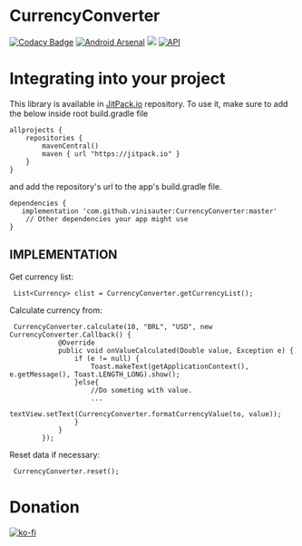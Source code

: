 # CurrencyConverter

[![Codacy Badge](https://api.codacy.com/project/badge/Grade/0a9a61b3dc7c417b8d570af084681900)](https://app.codacy.com/app/vinisauter/CurrencyConverter?utm_source=github.com&utm_medium=referral&utm_content=vinisauter/CurrencyConverter&utm_campaign=Badge_Grade_Dashboard)
[![Android Arsenal](https://img.shields.io/badge/Android%20Arsenal-CurrencyConverter-brightgreen.svg?style=flat)](https://android-arsenal.com/details/1/7070) 
[![](https://jitpack.io/v/vinisauter/CurrencyConverter.svg)](https://jitpack.io/#vinisauter/CurrencyConverter)
[![API](https://img.shields.io/badge/API-14%2B-brightgreen.svg?style=flat)](https://android-arsenal.com/api?level=14)


# Integrating into your project
This library is available in [JitPack.io](https://jitpack.io/) repository.
To use it, make sure to add the below inside root build.gradle file

```
allprojects {
    repositories {
        mavenCentral()
        maven { url "https://jitpack.io" }
    }
}
```

and add the repository's url to the app's build.gradle file.

```
dependencies {
   implementation 'com.github.vinisauter:CurrencyConverter:master'
    // Other dependencies your app might use
}
```

IMPLEMENTATION
----
Get currency list:
```
 List<Currency> clist = CurrencyConverter.getCurrencyList();
```
 
Calculate currency from:
```
 CurrencyConverter.calculate(10, "BRL", "USD", new CurrencyConverter.Callback() {
            @Override
            public void onValueCalculated(Double value, Exception e) {
                if (e != null) {
                    Toast.makeText(getApplicationContext(), e.getMessage(), Toast.LENGTH_LONG).show();
                }else{
                    //Do someting with value.
                    ...
                    textView.setText(CurrencyConverter.formatCurrencyValue(to, value));
                }
            }
        });
```

Reset data if necessary:
```
 CurrencyConverter.reset();
```

# Donation

[![ko-fi](https://www.ko-fi.com/img/donate_sm.png)](https://ko-fi.com/S6S8JJNM)

